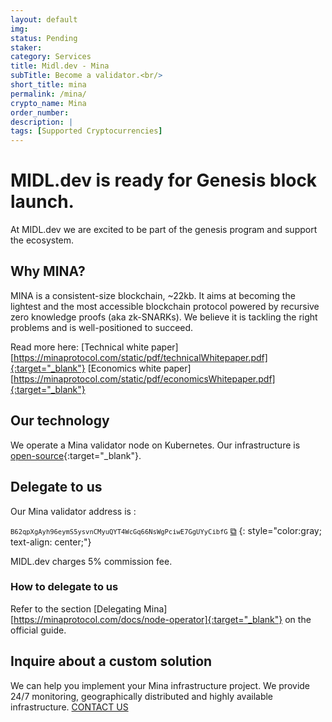 ```yaml
---
layout: default
img: 
status: Pending
staker: 
category: Services
title: Midl.dev - Mina
subTitle: Become a validator.<br/>
short_title: mina
permalink: /mina/
crypto_name: Mina
order_number: 
description: | 
tags: [Supported Cryptocurrencies]
---
```


# MIDL.dev is ready for Genesis block launch.

At MIDL.dev we are excited to be part of the genesis program and support the ecosystem.

## Why MINA?

MINA is a consistent-size blockchain, ~22kb. It aims at becoming the lightest and the most accessible blockchain protocol powered by recursive zero knowledge proofs (aka zk-SNARKs). We believe it is tackling the right problems and is well-positioned to succeed. 

Read more here:
[Technical white paper][https://minaprotocol.com/static/pdf/technicalWhitepaper.pdf]{:target="_blank"}
[Economics white paper][https://minaprotocol.com/static/pdf/economicsWhitepaper.pdf]{:target="_blank"}

## Our technology

We operate a Mina validator node on Kubernetes. Our infrastructure is [open-source](https://github.com/midl-dev/mina-pulumi){:target="_blank"}.

## Delegate to us

Our Mina validator address is :

<code style="font-size:75%;">B62qpXgAyh96eymS5ysvnCMyuQYT4WcGq66NsWgPciwE7GgUYyCibfG</code>  <a href="#!" onclick="clipboard.writeText('B62qpXgAyh96eymS5ysvnCMyuQYT4WcGq66NsWgPciwE7GgUYyCibfG');">⧉</a>
{: style="color:gray; text-align: center;"}

MIDL.dev charges 5% commission fee.

### How to delegate to us

Refer to the section [Delegating Mina][https://minaprotocol.com/docs/node-operator]{:target="_blank"} on the official guide.

## Inquire about a custom solution

We can help you implement your Mina infrastructure project. We provide 24/7 monitoring, geographically distributed and highly available infrastructure. <a href="mailto:hello@midl.dev" target="_blank">CONTACT US <i class="fa fa-envelope-o"></i></a>
